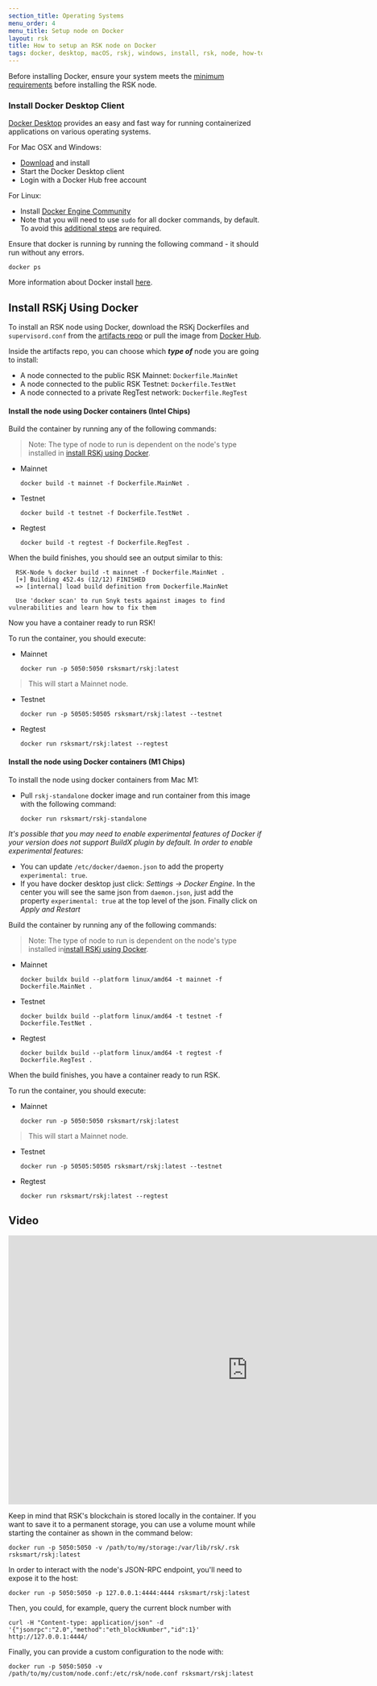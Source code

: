 ```yaml
---
section_title: Operating Systems
menu_order: 4
menu_title: Setup node on Docker
layout: rsk
title: How to setup an RSK node on Docker
tags: docker, desktop, macOS, rskj, windows, install, rsk, node, how-to, network, requirements, mainnet, testnet, regtest
---
```


Before installing Docker, ensure your system meets the [minimum requirements](/rsk/node/install/requirements/) before installing the RSK node.

### Install Docker Desktop Client

[Docker Desktop](https://www.docker.com/products/docker-desktop/) provides an easy and fast way for running containerized applications on various operating systems.

For Mac OSX and Windows:

- [Download](https://www.docker.com/products/docker-desktop) and install
- Start the Docker Desktop client
- Login with a Docker Hub free account

For Linux:

- Install [Docker Engine Community](https://docs.docker.com/install/linux/docker-ce/ubuntu/)
- Note that you will need to use `sudo` for all docker commands, by default. To avoid this [additional steps](https://docs.docker.com/install/linux/linux-postinstall/) are required.

Ensure that docker is running by running the following command - it should run without any errors.

```shell
docker ps
```

More information about Docker install [here](https://docs.docker.com/install/).

## Install RSKj Using Docker

To install an RSK node using Docker, download the RSKj Dockerfiles and `supervisord.conf` from the [artifacts repo](https://github.com/rsksmart/artifacts/tree/master/Dockerfiles/RSK-Node)
or pull the image from [Docker Hub](https://hub.docker.com/r/rsksmart/rskj).

Inside the artifacts repo, you can choose which ***type of*** node you are going to install:

* A node connected to the public RSK Mainnet: `Dockerfile.MainNet`
* A node connected to the public RSK Testnet: `Dockerfile.TestNet`
* A node connected to a private RegTest network: `Dockerfile.RegTest`

#### Install the node using Docker containers (Intel Chips)

Build the container by running any of the following commands:

> Note: The type of node to run is dependent on the node's type installed in [install RSKj using Docker](#install-rskj-using-docker).

* Mainnet
  ```
  docker build -t mainnet -f Dockerfile.MainNet .
  ```
* Testnet
  ```
  docker build -t testnet -f Dockerfile.TestNet .
  ```
* Regtest
  ```
  docker build -t regtest -f Dockerfile.RegTest .
  ```

When the build finishes, you should see an output similar to this:

```shell
  RSK-Node % docker build -t mainnet -f Dockerfile.MainNet . 
  [+] Building 452.4s (12/12) FINISHED                                            
  => [internal] load build definition from Dockerfile.MainNet

  Use 'docker scan' to run Snyk tests against images to find vulnerabilities and learn how to fix them
```

Now you have a container ready to run RSK!

To run the container, you should execute:

* Mainnet
  ```
  docker run -p 5050:5050 rsksmart/rskj:latest
  ```

> This will start a Mainnet node. 

* Testnet
  ```
  docker run -p 50505:50505 rsksmart/rskj:latest --testnet
  ```
* Regtest
  ```
  docker run rsksmart/rskj:latest --regtest
  ```

#### Install the node using Docker containers (M1 Chips)

To install the node using docker containers from Mac M1:

* Pull `rskj-standalone` docker image and run container from this image with the following command:

  ```
  docker run rsksmart/rskj-standalone
  ``` 

*It's possible that you may need to enable experimental features of Docker if your version does not support BuildX plugin by default. In order to enable experimental features:*

* You can update `/etc/docker/daemon.json` to add the property `experimental: true`.
* If you have docker desktop just click: *Settings -> Docker Engine*. In the center you will see the same json from `daemon.json`, just add the property `experimental: true` at the top level of the json. Finally click on *Apply and Restart* 

Build the container by running any of the following commands:

> Note: The type of node to run is dependent on the node's type installed in[install RSKj using Docker](#install-rskj-using-docker).

* Mainnet
  ```
  docker buildx build --platform linux/amd64 -t mainnet -f Dockerfile.MainNet .
  ```
* Testnet
  ```
  docker buildx build --platform linux/amd64 -t testnet -f Dockerfile.TestNet .
  ```
* Regtest
  ```
  docker buildx build --platform linux/amd64 -t regtest -f Dockerfile.RegTest .
  ```

When the build finishes, you have a container ready to run RSK.

To run the container, you should execute:

* Mainnet
  ```
  docker run -p 5050:5050 rsksmart/rskj:latest
  ```

> This will start a Mainnet node. 

* Testnet
  ```
  docker run -p 50505:50505 rsksmart/rskj:latest --testnet
  ```
* Regtest
  ```
  docker run rsksmart/rskj:latest --regtest
  ```

## Video

<div class="video-container">
  <iframe width="949" height="534" src="https://www.youtube-nocookie.com/embed/c-YGtE3UIjE?cc_load_policy=1" frameborder="0" allow="accelerometer; autoplay; encrypted-media; gyroscope; picture-in-picture" allowfullscreen></iframe>
</div>


Keep in mind that RSK's blockchain is stored locally in the container. If you want to save it to a permanent storage, you can use a volume mount while starting the container as shown in the command below:

```
docker run -p 5050:5050 -v /path/to/my/storage:/var/lib/rsk/.rsk rsksmart/rskj:latest
```

In order to interact with the node's JSON-RPC endpoint, you'll need to expose it to the host:

```
docker run -p 5050:5050 -p 127.0.0.1:4444:4444 rsksmart/rskj:latest
```

Then, you could, for example, query the current block number with

```shell
curl -H "Content-type: application/json" -d '{"jsonrpc":"2.0","method":"eth_blockNumber","id":1}' http://127.0.0.1:4444/
```

Finally, you can provide a custom configuration to the node with:

```
docker run -p 5050:5050 -v /path/to/my/custom/node.conf:/etc/rsk/node.conf rsksmart/rskj:latest
```
